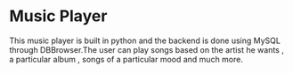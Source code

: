 # Music Player
This music player is built in python and the backend is done using MySQL through DBBrowser.The user can play songs based on the artist he wants , a particular album , songs of a particular mood and much more.
